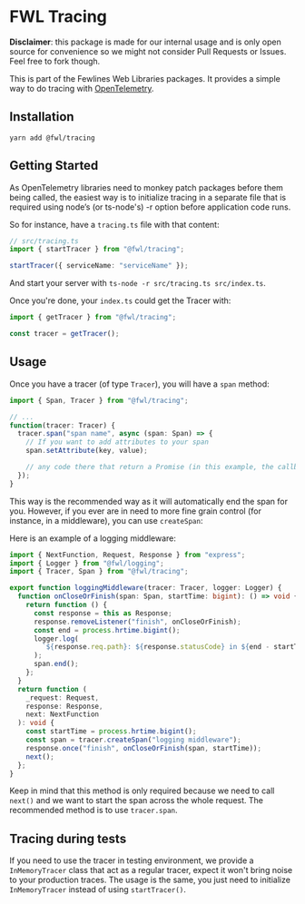 # FWL Tracing

**Disclaimer**: this package is made for our internal usage and is only open source for convenience so we might not consider Pull Requests or Issues. Feel free to fork though.

This is part of the Fewlines Web Libraries packages.
It provides a simple way to do tracing with [OpenTelemetry](https://opentelemetry.io).

## Installation

```shell
yarn add @fwl/tracing
```

## Getting Started

As OpenTelemetry libraries need to monkey patch packages before them being called, the easiest way is to initialize tracing in a separate file that is required using node’s (or ts-node's) -r option before application code runs.

So for instance, have a `tracing.ts` file with that content:

```typescript
// src/tracing.ts
import { startTracer } from "@fwl/tracing";

startTracer({ serviceName: "serviceName" });
```

And start your server with `ts-node -r src/tracing.ts src/index.ts`.

Once you're done, your `index.ts` could get the Tracer with:

```typescript
import { getTracer } from "@fwl/tracing";

const tracer = getTracer();
```

## Usage

Once you have a tracer (of type `Tracer`), you will have a `span` method:

```typescript
import { Span, Tracer } from "@fwl/tracing";

// ...
function(tracer: Tracer) {
  tracer.span("span name", async (span: Span) => {
    // If you want to add attributes to your span
    span.setAttribute(key, value);

    // any code there that return a Promise (in this example, the callback is an `async` function so any value should do
  });
}
```

This way is the recommended way as it will automatically end the span for you.
However, if you ever are in need to more fine grain control (for instance, in a middleware), you can use `createSpan`:

Here is an example of a logging middleware:

```typescript
import { NextFunction, Request, Response } from "express";
import { Logger } from "@fwl/logging";
import { Tracer, Span } from "@fwl/tracing";

export function loggingMiddleware(tracer: Tracer, logger: Logger) {
  function onCloseOrFinish(span: Span, startTime: bigint): () => void {
    return function () {
      const response = this as Response;
      response.removeListener("finish", onCloseOrFinish);
      const end = process.hrtime.bigint();
      logger.log(
        `${response.req.path}: ${response.statusCode} in ${end - startTime}`
      );
      span.end();
    };
  }
  return function (
    _request: Request,
    response: Response,
    next: NextFunction
  ): void {
    const startTime = process.hrtime.bigint();
    const span = tracer.createSpan("logging middleware");
    response.once("finish", onCloseOrFinish(span, startTime));
    next();
  };
}
```

Keep in mind that this method is only required because we need to call `next()` and we want to start the span across the whole request.
The recommended method is to use `tracer.span`.

## Tracing during tests

If you need to use the tracer in testing environment, we provide a `InMemoryTracer` class that act as a regular tracer, expect it won't bring noise to your production traces. The usage is the same, you just need to initialize `InMemoryTracer` instead of using `startTracer()`.
